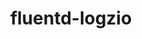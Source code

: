 ---
title: fluentd-logzio
project-url: https://github.com/jdrago999/fluentd-logzio
logo:
  logofile: fluentd.svg
  orientation: vertical
shipping-summary:
  data-source: Fluentd
shipping-tags:
  - log-shipper
---
